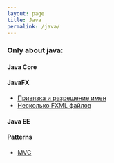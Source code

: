 ```yaml
---
layout: page
title: Java
permalink: /java/
---
```


### Only about java:

#### Java Core

#### JavaFX
 - [Привязка и разрешение имен](http://www.javadan.blog/resolution)
 - [Несколько FXML файлов](http://www.javadan.blog/multiplefxml)

#### Java EE


#### Patterns
 - [MVC](http://www.javadan.blog/mvc)
